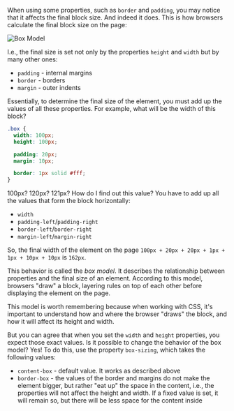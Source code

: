 
When using some properties, such as `border` and `padding`, you may notice that it affects the final block size. And indeed it does. This is how browsers calculate the final block size on the page:

![Box Model](../assets/box-model-standard-small.png)

I.e., the final size is set not only by the properties `height` and `width` but by many other ones:

* `padding` - internal margins
* `border` - borders
* `margin` - outer indents

Essentially, to determine the final size of the element, you must add up the values of all these properties. For example, what will be the width of this block?

```css
.box {
  width: 100px;
  height: 100px;

  padding: 20px;
  margin: 10px;

  border: 1px solid #fff;
}
```

100px? 120px? 121px? How do I find out this value? You have to add up all the values that form the block horizontally:

* `width`
* `padding-left`/`padding-right`
* `border-left`/`border-right`
* `margin-left`/`margin-right`

So, the final width of the element on the page `100px + 20px + 20px + 1px + 1px + 10px + 10px` is `162px`.

This behavior is called the _box model_. It describes the relationship between properties and the final size of an element. According to this model, browsers "draw" a block, layering rules on top of each other before displaying the element on the page.

This model is worth remembering because when working with CSS, it's important to understand how and where the browser "draws" the block, and how it will affect its height and width.

But you can agree that when you set the `width` and `height` properties, you expect those exact values. Is it possible to change the behavior of the box model? Yes! To do this, use the property `box-sizing`, which takes the following values:

* `content-box` - default value. It works as described above
* `border-box` - the values of the border and margins do not make the element bigger, but rather "eat up" the space in the content, i.e., the properties will not affect the height and width. If a fixed value is set, it will remain so, but there will be less space for the content inside
